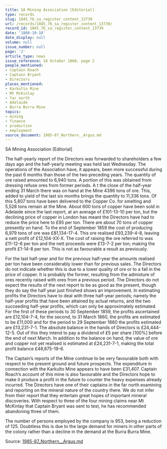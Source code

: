 ```yaml
---
title: SA Mining Association [Editorial]
type: records
slug: 1845_76_sa_register_content_13739
url: /records/1845_76_sa_register_content_13739/
record_id: 1845_76_sa_register_content_13739
date: '1860-10-18'
date_display: null
volume: null
issue_number: null
page: '2'
article_type: news
issue_reference: 18 October 1860, page 2
people_mentioned:
- Captain Roach
- Captain Bryant
- Directors
places_mentioned:
- Karkulto Mine
- Mt McKinlay
- far north
- Adelaide
- Burra Burra Mine
topics:
- mining
- finance
- production
- employment
source_document: 1985-87_Northern__Argus.md
---
```


SA Mining Association [Editorial]

The half-yearly report of the Directors was forwarded to shareholders a few days ago and the half-yearly meeting was held last Wednesday.  The operations of the Association have, it appears, been more successful during the past 6 months than those of the two preceding years.  The quantity of ore raised amounted to 6,940 tons.  A portion of this was obtained from dressing refuse ores from former periods.  A t the close of the half-year ending 31 March there was on hand at the Mine 4396 tons of ore.  This, added to yield of the last six months brings the quantity to 11,336 tons.  Of this 5,807 tons have been delivered to the Copper Co. for smelting and 5,528 tons remain at the Mine.  About 600 tons of copper have been sold in Adelaide since the last report, at an average of £101-13-10 per ton, but the declining price of copper in London has meant the Directors have had to reduce the price here to £95 per ton.  There are about 70 tons of copper presently on hand.  To the end of September 1859 the cost of producing 6,979 tons of ore was £81,134-17-4.  This ore realised £93,239-4-8, leaving a nett profit of £12,104-XX-X.  The cost of raising the ore referred to was £11-12-6 per ton and the nett proceeds were £13-7-2 per ton; making the profit £1-14-8 per ton.  This is not as favourable a result as previously.

For the last half-year and for the previous half-year the amounts realised per ton have been considerably lower than for previous sales.  The Directors do not indicate whether this is due to a lower quality of ore or to a fall in the price of copper.  It is probably the former, resulting from the admixture of ores recently raised with ores from a previous period.  The Directors do not expect the results of the next report to be as good as the present, though they do say the half year just finished shows an improvement.  In estimating profits the Directors have to deal with three half-year periods; namely the half-year profits that have been attained by actual returns, and the two succeeding half-year profits, which can only be approximately estimated.  For the first of these periods to 30 September 1859, the profits ascertained are £12,104-7-4, for the second, to 31 March 1860, the profits are estimated to be £11,000 and for the period to 29 September 1860 the profits estimated are £13,231-7-1.  The absolute balance in the hands of Directors is £24,444-12-5.  Out of this they intend to pay a dividend of £5 per share [100%] before the end of next March.  In addition to the balance on hand, the value of ore and copper not yet realised is estimated at £24,231-7-1, making the total profit balance £48,675-19-6.

The Captain’s reports of the Mine continue to be very favourable both with respect to the present ground and future prospects.  The expenditure in connection with the Karkulto Mine appears to have been £31,407.  Captain Roach’s account of this mine is also favourable and the Directors hope to make it produce a profit in the future to counter the heavy expenses already incurred.  The Directors have one of their captains in the far north examining and reporting on the mineral nature of the country there.  We do not infer from their report that they entertain great hopes of important mineral discoveries.  With respect to three of the four mining claims near Mt McKinlay that Captain Bryant was sent to test, he has recommended abandoning three of them.

The number of persons employed by the company is 953, being a reduction of 125.  Doubtless this is due to the large demand for miners in other parts of the colony rather than a decline in the demand at the Burra Burra Mine.

Source: [1985-87_Northern__Argus.md](/downloads/markdown/1985-87_Northern__Argus.md)
